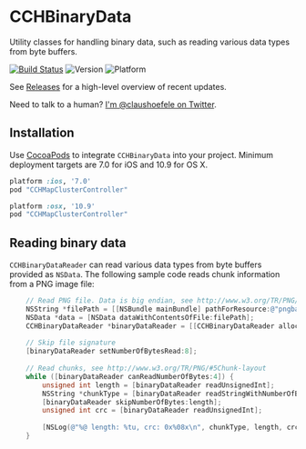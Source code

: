 CCHBinaryData
=============

Utility classes for handling binary data, such as reading various data types from byte buffers.

[![Build Status](https://travis-ci.org/choefele/CCHBinaryData.png?branch=master)](https://travis-ci.org/choefele/CCHBinaryData)&nbsp;![Version](https://cocoapod-badges.herokuapp.com/v/CCHBinaryData/badge.png)&nbsp;![Platform](https://cocoapod-badges.herokuapp.com/p/CCHBinaryData/badge.png)

See [Releases](https://github.com/choefele/CCHBinaryData/releases) for a high-level overview of recent updates.

Need to talk to a human? [I'm @claushoefele on Twitter](https://twitter.com/claushoefele).

## Installation

Use [CocoaPods](http://cocoapods.org) to integrate `CCHBinaryData` into your project. Minimum deployment targets are 7.0 for iOS and 10.9 for OS X.

```ruby
platform :ios, '7.0'
pod "CCHMapClusterController"
```

```ruby
platform :osx, '10.9'
pod "CCHMapClusterController"
```

## Reading binary data

`CCHBinaryDataReader` can read various data types from byte buffers provided as `NSData`. The following sample code reads chunk information from a PNG image file:

```Objective-C
    // Read PNG file. Data is big endian, see http://www.w3.org/TR/PNG/#7Integers-and-byte-order
    NSString *filePath = [[NSBundle mainBundle] pathForResource:@"pngbar" ofType:@"png"];
    NSData *data = [NSData dataWithContentsOfFile:filePath];
    CCHBinaryDataReader *binaryDataReader = [[CCHBinaryDataReader alloc] initWithData:data options:CCHBinaryDataReaderBigEndian];
    
    // Skip file signature
    [binaryDataReader setNumberOfBytesRead:8];
    
    // Read chunks, see http://www.w3.org/TR/PNG/#5Chunk-layout
    while ([binaryDataReader canReadNumberOfBytes:4]) {
        unsigned int length = [binaryDataReader readUnsignedInt];
        NSString *chunkType = [binaryDataReader readStringWithNumberOfBytes:4 encoding:NSASCIIStringEncoding];
        [binaryDataReader skipNumberOfBytes:length];
        unsigned int crc = [binaryDataReader readUnsignedInt];
        
        [NSLog(@"%@ length: %tu, crc: 0x%08x\n", chunkType, length, crc];
    }
```
